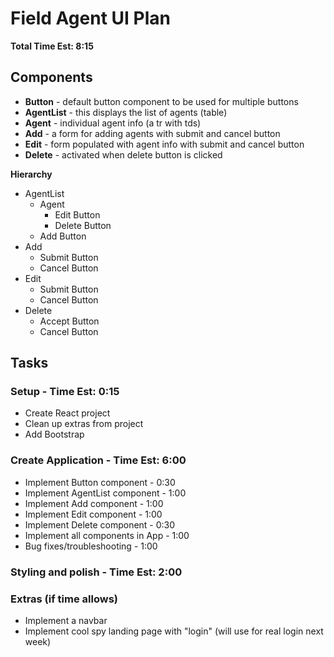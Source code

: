 # Field Agent UI Plan

**Total Time Est: 8:15**

## Components  
- **Button** - default button component to be used for multiple buttons  
- **AgentList** - this displays the list of agents (table)
- **Agent** -  individual agent info (a tr with tds)
- **Add** - a form for adding agents with submit and cancel button  
- **Edit** - form populated with agent info with submit and cancel button  
- **Delete** - activated when delete button is clicked

**Hierarchy**  
- AgentList
    - Agent
        - Edit Button
        - Delete Button
    - Add Button
- Add
    - Submit Button
    - Cancel Button
- Edit
    - Submit Button
    - Cancel Button
- Delete
    - Accept Button
    - Cancel Button


## Tasks

### Setup - Time Est: 0:15
- Create React project  
- Clean up extras from project  
- Add Bootstrap  

### Create Application - Time Est: 6:00
- Implement Button component - 0:30
- Implement AgentList component  - 1:00
- Implement Add component  - 1:00
- Implement Edit component  - 1:00
- Implement Delete component  - 0:30
- Implement all components in App  - 1:00
- Bug fixes/troubleshooting - 1:00

### Styling and polish  - Time Est: 2:00

### Extras (if time allows)
 - Implement a navbar
 - Implement cool spy landing page with "login" (will use for real login next week)